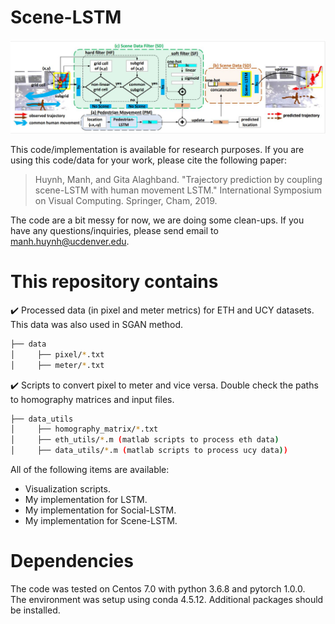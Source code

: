 # Scene-LSTM


![alt text](figures/system_overview.JPG)

This code/implementation is available for research purposes. If you are using this code/data for your work, please cite the following paper:

> Huynh, Manh, and Gita Alaghband. "Trajectory prediction by coupling scene-LSTM with human movement LSTM." International Symposium on Visual Computing. Springer, Cham, 2019.

The code are a bit messy for now, we are doing some clean-ups. If you have any questions/inquiries, please send email to manh.huynh@ucdenver.edu. 

# This repository contains
 :heavy_check_mark: Processed data (in pixel and meter metrics) for ETH and UCY datasets. This data was also used in SGAN method.
 ```bash
 ├── data 
 │     ├── pixel/*.txt
 │     ├── meter/*.txt
  ```
 :heavy_check_mark: Scripts to convert pixel to meter and vice versa. Double check the paths to 
 homography matrices and input files.

 ```bash
 ├── data_utils
 │     ├── homography_matrix/*.txt
 │     ├── eth_utils/*.m (matlab scripts to process eth data)
 │     ├── data_utils/*.m (matlab scripts to process ucy data))
 ```
 All of the following items are available: 
- Visualization scripts. 
- My implementation for LSTM. 
- My implementation for Social-LSTM. 
- My implementation for Scene-LSTM. 

# Dependencies
The code was tested on Centos 7.0 with python 3.6.8 and pytorch 1.0.0.\
The environment was setup using conda 4.5.12. Additional packages should be installed.



